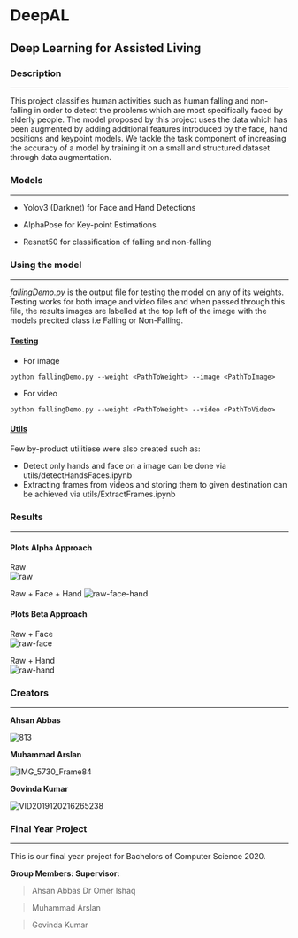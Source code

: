 #  DeepAL

##  Deep Learning for Assisted Living



###  Description 

------

This project classifies human activities such as human falling and non-falling in order to detect the problems which are most specifically faced by elderly people. The model proposed by this project uses the data which has been augmented by adding additional features introduced by the face, hand positions and keypoint models. We tackle the task component of increasing the accuracy of a model by training it on a small and structured dataset through data augmentation.




### Models

------

- Yolov3 (Darknet) for Face and Hand Detections

- AlphaPose for Key-point Estimations

- Resnet50 for classification of falling and non-falling




### Using the model

------

*fallingDemo.py* is the output file for testing the model on any of its weights. Testing works for both image and video files and when passed through this file, the results images are labelled at the top left of the image with the models precited class i.e Falling or Non-Falling.

#### <u>Testing</u>

- For image

`python fallingDemo.py --weight <PathToWeight> --image <PathToImage>`

- For video

`python fallingDemo.py --weight <PathToWeight> --video <PathToVideo>`

#### <u>Utils</u>

Few by-product utilitiese were also created such as:

- Detect only hands and face on a image can be done via utils/detectHandsFaces.ipynb
- Extracting frames from videos and storing them to given destination can be achieved via utils/ExtractFrames.ipynb




### Results

------

#### Plots Alpha Approach

Raw                          
![raw](images/raw.png)

Raw + Face + Hand 
![raw-face-hand](images/raw-face-hand.png)


#### Plots Beta Approach

Raw + Face                
![raw-face](images/raw-face.png)

Raw + Hand               
![raw-hand](images/raw-hand.png)





### Creators

------


**Ahsan Abbas**

![813](images/813.jpg)



**Muhammad Arslan**

![IMG_5730_Frame84](images/IMG_5730_Frame84.jpg)



**Govinda Kumar**

![VID2019120216265238](images/VID2019120216265238.jpg)




### Final Year Project

---

This is our final year project for Bachelors of Computer Science 2020.

**Group Members:							Supervisor:**

> Ahsan Abbas									Dr Omer Ishaq

> Muhammad Arslan 

> Govinda Kumar 
